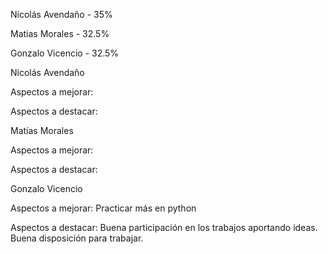 Nicolás Avendaño   - 35%

Matias Morales     - 32.5%

Gonzalo Vicencio   - 32.5%

Nicolás Avendaño

Aspectos a mejorar:

Aspectos a destacar:

Matías Morales

Aspectos a mejorar:

Aspectos a destacar:

Gonzalo Vicencio 

Aspectos a mejorar: Practicar más en python 

Aspectos a destacar: Buena participación en los trabajos aportando ideas. Buena disposición para trabajar.

